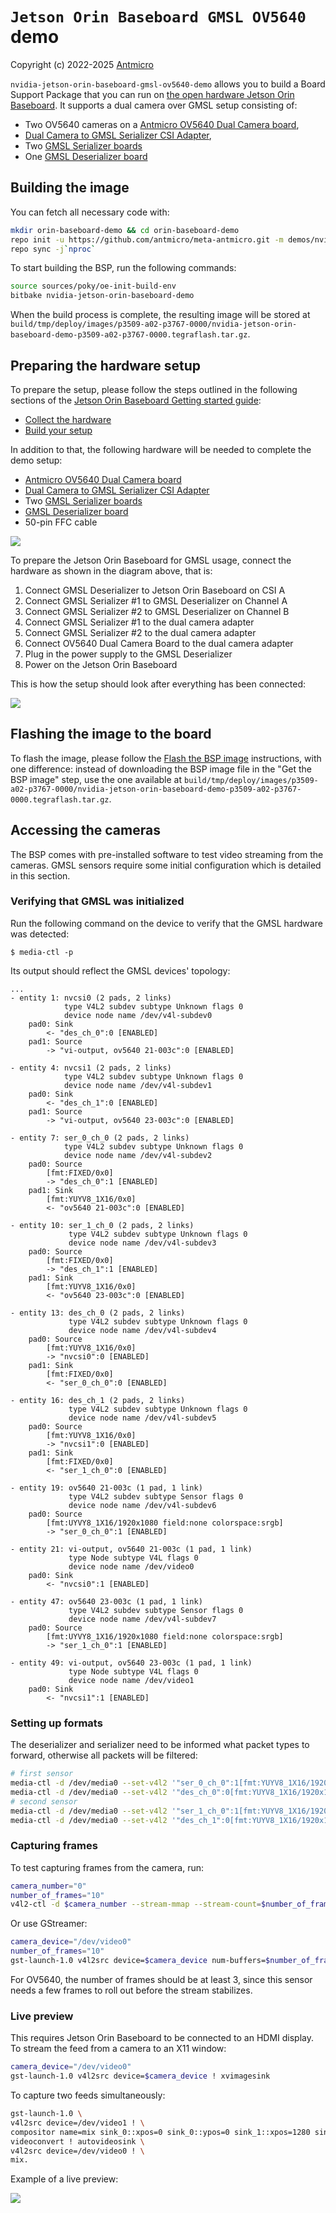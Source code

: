 # `Jetson Orin Baseboard GMSL OV5640` demo

Copyright (c) 2022-2025 [Antmicro](https://www.antmicro.com)

`nvidia-jetson-orin-baseboard-gmsl-ov5640-demo` allows you to build a Board Support Package that you can run on [the open hardware Jetson Orin Baseboard](https://github.com/antmicro/jetson-orin-baseboard). It supports a dual camera over GMSL setup consisting of:
* Two OV5640 cameras on a [Antmicro OV5640 Dual Camera board](https://github.com/antmicro/ov5640-dual-camera-board),
* [Dual Camera to GMSL Serializer CSI Adapter](https://github.com/antmicro/dual-gmsl-serializer-adapter),
* Two [GMSL Serializer boards](https://github.com/antmicro/gmsl-serializer)
* One [GMSL Deserializer board](https://github.com/antmicro/gmsl-deserializer)

## Building the image

You can fetch all necessary code with:

<!-- name="fetch-repo"; transformer="echo "$TUTTEST_INPUT" | sed "/repo init/s/.*/& -b $CI_COMMIT_REF_NAME/" | sed "$ a repo forall meta-antmicro -c 'git checkout $CI_COMMIT_REF_NAME'"" -->
```sh
mkdir orin-baseboard-demo && cd orin-baseboard-demo
repo init -u https://github.com/antmicro/meta-antmicro.git -m demos/nvidia-jetson-orin-baseboard-gmsl-ov5640-demo/manifest.xml
repo sync -j`nproc`
```

To start building the BSP, run the following commands:

<!-- name="build-bsp" -->
```sh
source sources/poky/oe-init-build-env
bitbake nvidia-jetson-orin-baseboard-demo
```

When the build process is complete, the resulting image will be stored at  `build/tmp/deploy/images/p3509-a02-p3767-0000/nvidia-jetson-orin-baseboard-demo-p3509-a02-p3767-0000.tegraflash.tar.gz`.

## Preparing the hardware setup

To prepare the setup, please follow the steps outlined in the following sections of the [Jetson Orin Baseboard Getting started guide](https://antmicro.github.io/jetson-orin-baseboard/getting_started.html#):
* [Collect the hardware](https://antmicro.github.io/jetson-orin-baseboard/getting_started.html#collect-the-hardware)
* [Build your setup](https://antmicro.github.io/jetson-orin-baseboard/getting_started.html#build-your-setup)

In addition to that, the following hardware will be needed to complete the demo setup:
* [Antmicro OV5640 Dual Camera board](https://github.com/antmicro/ov5640-dual-camera-board)
* [Dual Camera to GMSL Serializer CSI Adapter](https://github.com/antmicro/dual-gmsl-serializer-adapter)
* Two [GMSL Serializer boards](https://github.com/antmicro/gmsl-serializer)
* [GMSL Deserializer board](https://github.com/antmicro/gmsl-deserializer)
* 50-pin FFC cable

![](img/gmsl_hardware_topology.png)

To prepare the Jetson Orin Baseboard for GMSL usage, connect the hardware as shown in the diagram above, that is:

1. Connect GMSL Deserializer to Jetson Orin Baseboard on CSI A
2. Connect GMSL Serializer #1 to GMSL Deserializer on Channel A
3. Connect GMSL Serializer #2 to GMSL Deserializer on Channel B
4. Connect GMSL Serializer #1 to the dual camera adapter
5. Connect GMSL Serializer #2 to the dual camera adapter
6. Connect OV5640 Dual Camera Board to the dual camera adapter
7. Plug in the power supply to the GMSL Deserializer
8. Power on the Jetson Orin Baseboard

This is how the setup should look after everything has been connected:

![](img/gmsl_hardware_connected.png)

## Flashing the image to the board

To flash the image, please follow the [Flash the BSP image](https://antmicro.github.io/jetson-orin-baseboard/getting_started.html#flash-the-bsp-image) instructions, with one difference: instead of downloading the BSP image file in the "Get the BSP image" step, use the one available at `build/tmp/deploy/images/p3509-a02-p3767-0000/nvidia-jetson-orin-baseboard-demo-p3509-a02-p3767-0000.tegraflash.tar.gz`.

## Accessing the cameras

The BSP comes with pre-installed software to test video streaming from the cameras. GMSL sensors require some initial configuration which is detailed in this section.

### Verifying that GMSL was initialized

Run the following command on the device to verify that the GMSL hardware was detected:
```
$ media-ctl -p
```
Its output should reflect the GMSL devices' topology:
```
...
- entity 1: nvcsi0 (2 pads, 2 links)
            type V4L2 subdev subtype Unknown flags 0
            device node name /dev/v4l-subdev0
	pad0: Sink
		<- "des_ch_0":0 [ENABLED]
	pad1: Source
		-> "vi-output, ov5640 21-003c":0 [ENABLED]

- entity 4: nvcsi1 (2 pads, 2 links)
            type V4L2 subdev subtype Unknown flags 0
            device node name /dev/v4l-subdev1
	pad0: Sink
		<- "des_ch_1":0 [ENABLED]
	pad1: Source
		-> "vi-output, ov5640 23-003c":0 [ENABLED]

- entity 7: ser_0_ch_0 (2 pads, 2 links)
            type V4L2 subdev subtype Unknown flags 0
            device node name /dev/v4l-subdev2
	pad0: Source
		[fmt:FIXED/0x0]
		-> "des_ch_0":1 [ENABLED]
	pad1: Sink
		[fmt:YUYV8_1X16/0x0]
		<- "ov5640 21-003c":0 [ENABLED]

- entity 10: ser_1_ch_0 (2 pads, 2 links)
             type V4L2 subdev subtype Unknown flags 0
             device node name /dev/v4l-subdev3
	pad0: Source
		[fmt:FIXED/0x0]
		-> "des_ch_1":1 [ENABLED]
	pad1: Sink
		[fmt:YUYV8_1X16/0x0]
		<- "ov5640 23-003c":0 [ENABLED]

- entity 13: des_ch_0 (2 pads, 2 links)
             type V4L2 subdev subtype Unknown flags 0
             device node name /dev/v4l-subdev4
	pad0: Source
		[fmt:YUYV8_1X16/0x0]
		-> "nvcsi0":0 [ENABLED]
	pad1: Sink
		[fmt:FIXED/0x0]
		<- "ser_0_ch_0":0 [ENABLED]

- entity 16: des_ch_1 (2 pads, 2 links)
             type V4L2 subdev subtype Unknown flags 0
             device node name /dev/v4l-subdev5
	pad0: Source
		[fmt:YUYV8_1X16/0x0]
		-> "nvcsi1":0 [ENABLED]
	pad1: Sink
		[fmt:FIXED/0x0]
		<- "ser_1_ch_0":0 [ENABLED]

- entity 19: ov5640 21-003c (1 pad, 1 link)
             type V4L2 subdev subtype Sensor flags 0
             device node name /dev/v4l-subdev6
	pad0: Source
		[fmt:UYVY8_1X16/1920x1080 field:none colorspace:srgb]
		-> "ser_0_ch_0":1 [ENABLED]

- entity 21: vi-output, ov5640 21-003c (1 pad, 1 link)
             type Node subtype V4L flags 0
             device node name /dev/video0
	pad0: Sink
		<- "nvcsi0":1 [ENABLED]

- entity 47: ov5640 23-003c (1 pad, 1 link)
             type V4L2 subdev subtype Sensor flags 0
             device node name /dev/v4l-subdev7
	pad0: Source
		[fmt:UYVY8_1X16/1920x1080 field:none colorspace:srgb]
		-> "ser_1_ch_0":1 [ENABLED]

- entity 49: vi-output, ov5640 23-003c (1 pad, 1 link)
             type Node subtype V4L flags 0
             device node name /dev/video1
	pad0: Sink
		<- "nvcsi1":1 [ENABLED]
```

### Setting up formats

The deserializer and serializer need to be informed what packet types to forward, otherwise all packets will be filtered:
```sh
# first sensor
media-ctl -d /dev/media0 --set-v4l2 '"ser_0_ch_0":1[fmt:YUYV8_1X16/1920x1080]'
media-ctl -d /dev/media0 --set-v4l2 '"des_ch_0":0[fmt:YUYV8_1X16/1920x1080]'
# second sensor
media-ctl -d /dev/media0 --set-v4l2 '"ser_1_ch_0":1[fmt:YUYV8_1X16/1920x1080]'
media-ctl -d /dev/media0 --set-v4l2 '"des_ch_1":0[fmt:YUYV8_1X16/1920x1080]'
```

### Capturing frames

To test capturing frames from the camera, run:

```sh
camera_number="0"
number_of_frames="10"
v4l2-ctl -d $camera_number --stream-mmap --stream-count=$number_of_frames --stream-to=frames.raw
```
Or use GStreamer:
```sh
camera_device="/dev/video0"
number_of_frames="10"
gst-launch-1.0 v4l2src device=$camera_device num-buffers=$number_of_frames ! filesink location=frames.raw
```

For OV5640, the number of frames should be at least 3, since this sensor needs a few frames to roll out before the stream stabilizes.

### Live preview

This requires Jetson Orin Baseboard to be connected to an HDMI display.
To stream the feed from a camera to an X11 window:

```sh
camera_device="/dev/video0"
gst-launch-1.0 v4l2src device=$camera_device ! xvimagesink
```

To capture two feeds simultaneously:

```sh
gst-launch-1.0 \
v4l2src device=/dev/video1 ! \
compositor name=mix sink_0::xpos=0 sink_0::ypos=0 sink_1::xpos=1280 sink_1::ypos=0 ! \
videoconvert ! autovideosink \
v4l2src device=/dev/video0 ! \
mix.

```

Example of a live preview:

![](img/gmsl_demo.png)

